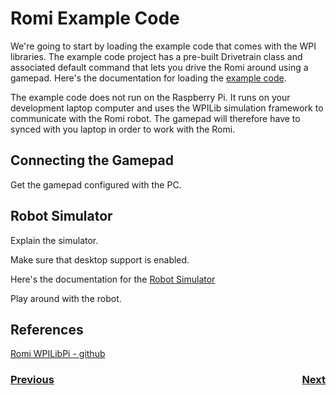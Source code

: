 # <a name="code"></a>Romi Example Code
We're going to start by loading the example code that comes with the WPI libraries.  The example code project has a pre-built Drivetrain class and associated default command that lets you drive the Romi around using a gamepad. Here's the documentation for loading the [example code](https://docs.wpilib.org/en/stable/docs/romi-robot/programming-romi.html).

The example code does not run on the Raspberry Pi.  It runs on your development laptop computer and uses the WPILib simulation framework to communicate with the Romi robot.  The gamepad will therefore have to synced with you laptop in order to work with the Romi. 

## Connecting the Gamepad
Get the gamepad configured with the PC.

## Robot Simulator
Explain the simulator.

Make sure that desktop support is enabled.



Here's the documentation for the [Robot Simulator](https://docs.wpilib.org/en/stable/docs/software/wpilib-tools/robot-simulation/introduction.html)


Play around with the robot.


## References
[Romi WPILibPi - github](https://github.com/wpilibsuite/WPILibPi/releases)


<h3><span style="float:left">
<a href="romi">Previous</a></span>
<span style="float:right">
<a href="romiCode1">Next</a></span></h3>